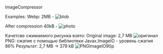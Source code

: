 ImageCompressor

Examples: 
Webp: 2MB  - ![blob](https://github.com/user-attachments/assets/7796a4d5-29a6-4b4d-8cfc-9a90945fc3b1)

After compression 
40kB - 
![photo](https://github.com/user-attachments/assets/3438a418-cf71-44d7-9f64-96be3d09c467)


Качетсве сжимаемого рисунка взято: 
Original image: 2,7 MB
![оригинал](https://github.com/user-attachments/assets/3cdf7a68-e178-407e-b063-fc630adfa19a)
PNG:
сжатие с помощью библиотеки Javax.ImageIO - уровень сжатия 86% 
Результат: 2,7 MB -> 379 kB
![PNGImageIO90p](https://github.com/user-attachments/assets/61fc4af0-0f28-4824-bad3-e5bf22b1b9b6)


